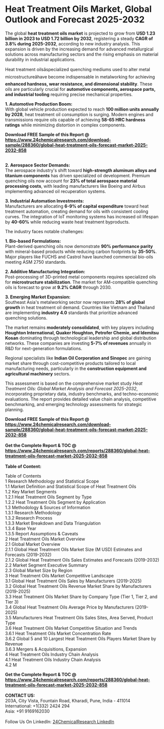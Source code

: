 <h1>Heat Treatment Oils Market, Global Outlook and Forecast 2025-2032</h1><p>The global <strong>heat treatment oils market</strong> is projected to grow from <strong>USD 1.23 billion in 2023 to USD 1.72 billion by 2032</strong>, registering a steady <strong>CAGR of 3.8% during 2025-2032</strong>, according to new industry analysis. This expansion is driven by the increasing demand for advanced metallurgical solutions across manufacturing sectors and the rising emphasis on material durability in industrial applications.</p><p>Heat treatment oilsâspecialized quenching mediums used to alter metal microstructureâhave become indispensable in metalworking for achieving <strong>enhanced hardness, wear resistance, and dimensional stability</strong>. These oils are particularly crucial for <strong>automotive components, aerospace parts, and industrial tooling</strong> requiring precise mechanical properties.</p><p><strong>1. Automotive Production Boom:</strong><br>
With global vehicle production expected to reach <strong>100 million units annually by 2028</strong>, heat treatment oil consumption is surging. Modern engines and transmissions require oils capable of achieving <strong>58-65 HRC hardness ratings</strong> while minimizing distortion in complex components.</p><div><b>Download FREE Sample of this Report @ 
            <a href="https://www.24chemicalresearch.com/download-sample/288360/global-heat-treatment-oils-forecast-market-2025-2032-858">
            https://www.24chemicalresearch.com/download-sample/288360/global-heat-treatment-oils-forecast-market-2025-2032-858</a></b></div><br><p><strong>2. Aerospace Sector Demands:</strong><br>
The aerospace industry's shift toward <strong>high-strength aluminum alloys and titanium components</strong> has driven specialized oil development. Premium quenching oils now account for <strong>23% of total aerospace material processing costs</strong>, with leading manufacturers like Boeing and Airbus implementing advanced oil recuperation systems.</p><p><strong>3. Industrial Automation Investments:</strong><br>
Manufacturers are allocating <strong>6-9% of capital expenditure</strong> toward heat treatment automation, creating demand for oils with consistent cooling curves. The integration of IoT monitoring systems has increased oil lifespan by <strong>40-60%</strong> while reducing waste heat treatment byproducts.</p><p>The industry faces notable challenges:</p><p><strong>1. Bio-based Formulations:</strong><br>
Plant-derived quenching oils now demonstrate <strong>90% performance parity</strong> with mineral-based products while reducing carbon footprints by <strong>35-50%</strong>. Major players like FUCHS and Castrol have launched commercial bio-oils meeting ASM 2750 standards.</p><p><strong>2. Additive Manufacturing Integration:</strong><br>
Post-processing of 3D-printed metal components requires specialized oils for <strong>microstructure stabilization</strong>. The market for AM-compatible quenching oils is forecast to grow at <strong>9.2% CAGR</strong> through 2030.</p><p><strong>3. Emerging Market Expansion:</strong><br>
Southeast Asia's metalworking sector now represents <strong>28% of global growth</strong> in heat treatment oil demand. Countries like Vietnam and Thailand are implementing <strong>industry 4.0</strong> standards that prioritize advanced quenching solutions.</p><p>The market remains <strong>moderately consolidated</strong>, with key players including <strong>Houghton International, Quaker Houghton, Petrofer Chemie, and Idemitsu Kosan</strong> dominating through technological leadership and global distribution networks. These companies are investing <strong>5-7% of revenues</strong> annually in R&amp;D for next-generation formulations.</p><p>Regional specialists like <strong>Indian Oil Corporation and Sinopec</strong> are gaining market share through cost-competitive products tailored to local manufacturing needs, particularly in the <strong>construction equipment and agricultural machinery</strong> sectors.</p><p>This assessment is based on the comprehensive market study <em>Heat Treatment Oils: Global Market Analysis and Forecast 2025-2032</em>, incorporating proprietary data, industry benchmarks, and techno-economic evaluations. The report provides detailed value chain analysis, competitive benchmarking, and emerging technology assessments for strategic planning.</p><div><b>Download FREE Sample of this Report @ 
            <a href="https://www.24chemicalresearch.com/download-sample/288360/global-heat-treatment-oils-forecast-market-2025-2032-858">
            https://www.24chemicalresearch.com/download-sample/288360/global-heat-treatment-oils-forecast-market-2025-2032-858</a></b></div><br><div><b>Get the Complete Report & TOC @ 
            <a href="https://www.24chemicalresearch.com/reports/288360/global-heat-treatment-oils-forecast-market-2025-2032-858">
            https://www.24chemicalresearch.com/reports/288360/global-heat-treatment-oils-forecast-market-2025-2032-858</a></b></div><br>
            <b>Table of Content:</b><p>Table of Contents<br />
1 Research Methodology and Statistical Scope<br />
1.1 Market Definition and Statistical Scope of Heat Treatment Oils<br />
1.2 Key Market Segments<br />
1.2.1 Heat Treatment Oils Segment by Type<br />
1.2.2 Heat Treatment Oils Segment by Application<br />
1.3 Methodology & Sources of Information<br />
1.3.1 Research Methodology<br />
1.3.2 Research Process<br />
1.3.3 Market Breakdown and Data Triangulation<br />
1.3.4 Base Year<br />
1.3.5 Report Assumptions & Caveats<br />
2 Heat Treatment Oils Market Overview<br />
2.1 Global Market Overview<br />
2.1.1 Global Heat Treatment Oils Market Size (M USD) Estimates and Forecasts (2019-2032)<br />
2.1.2 Global Heat Treatment Oils Sales Estimates and Forecasts (2019-2032)<br />
2.2 Market Segment Executive Summary<br />
2.3 Global Market Size by Region<br />
3 Heat Treatment Oils Market Competitive Landscape<br />
3.1 Global Heat Treatment Oils Sales by Manufacturers (2019-2025)<br />
3.2 Global Heat Treatment Oils Revenue Market Share by Manufacturers (2019-2025)<br />
3.3 Heat Treatment Oils Market Share by Company Type (Tier 1, Tier 2, and Tier 3)<br />
3.4 Global Heat Treatment Oils Average Price by Manufacturers (2019-2025)<br />
3.5 Manufacturers Heat Treatment Oils Sales Sites, Area Served, Product Type<br />
3.6 Heat Treatment Oils Market Competitive Situation and Trends<br />
3.6.1 Heat Treatment Oils Market Concentration Rate<br />
3.6.2 Global 5 and 10 Largest Heat Treatment Oils Players Market Share by Revenue<br />
3.6.3 Mergers & Acquisitions, Expansion<br />
4 Heat Treatment Oils Industry Chain Analysis<br />
4.1 Heat Treatment Oils Industry Chain Analysis<br />
4.2 M</p><div><b>Get the Complete Report & TOC @ 
            <a href="https://www.24chemicalresearch.com/reports/288360/global-heat-treatment-oils-forecast-market-2025-2032-858">
            https://www.24chemicalresearch.com/reports/288360/global-heat-treatment-oils-forecast-market-2025-2032-858</a></b></div><br><b>CONTACT US:</b><br>
            203A, City Vista, Fountain Road, Kharadi, Pune, India - 411014<br>
            International: +1(332) 2424 294<br>
            Asia: +91 9169162030 <br><br>
            Follow Us On LinkedIn: <a href="https://www.linkedin.com/company/24chemicalresearch/">24ChemicalResearch LinkedIn</a>